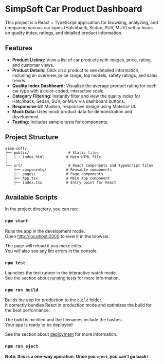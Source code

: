 # SimpSoft Car Product Dashboard

This project is a React + TypeScript application for browsing, analyzing, and comparing various car types (Hatchback, Sedan, SUV, MUV) with a focus on quality index, ratings, and detailed product information.

## Features

- **Product Listing:** View a list of car products with images, price, rating, and customer views.
- **Product Details:** Click on a product to see detailed information, including an overview, price range, top models, safety ratings, and sales trends.
- **Quality Index Dashboard:** Visualize the average product rating for each car type with a color-coded, interactive scale.
- **Category Filtering:** Instantly filter and view the quality index for Hatchback, Sedan, SUV, or MUV via dashboard buttons.
- **Responsive UI:** Modern, responsive design using Material-UI.
- **Mock Data:** Uses mock product data for demonstration and development.
- **Testing:** Includes sample tests for components.

## Project Structure

```
simp-soft/
├── public/                  # Static files
│   ├── index.html          # Main HTML file
│
└── src/                     # React components and TypeScript files
    ├── components/         # Reusable components
    ├── pages/              # Page components
    ├── App.tsx             # Main app component
    ├── index.tsx           # Entry point for React

```

## Available Scripts

In the project directory, you can run:

### `npm start`

Runs the app in the development mode.\
Open [http://localhost:3000](http://localhost:3000) to view it in the browser.

The page will reload if you make edits.\
You will also see any lint errors in the console.

### `npm test`

Launches the test runner in the interactive watch mode.\
See the section about [running tests](https://facebook.github.io/create-react-app/docs/running-tests) for more information.

### `npm run build`

Builds the app for production to the `build` folder.\
It correctly bundles React in production mode and optimizes the build for the best performance.

The build is minified and the filenames include the hashes.\
Your app is ready to be deployed!

See the section about [deployment](https://facebook.github.io/create-react-app/docs/deployment) for more information.

### `npm run eject`

**Note: this is a one-way operation. Once you `eject`, you can’t go back!**
